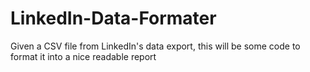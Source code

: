 # LinkedIn-Data-Formater
Given a CSV file from LinkedIn's data export, this will be some code to format it into a nice readable report
